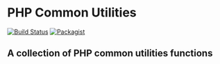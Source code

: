 # PHP Common Utilities

[![Build Status](https://travis-ci.org/fdelgados/common-utilities.svg?branch=master)](https://travis-ci.org/fdelgados/common-utilities)
[![Packagist](https://img.shields.io/packagist/v/fdelgados/common-utilities.svg)](https://github.com/fdelgados/common-utilities/releases)

## A collection of PHP common utilities functions